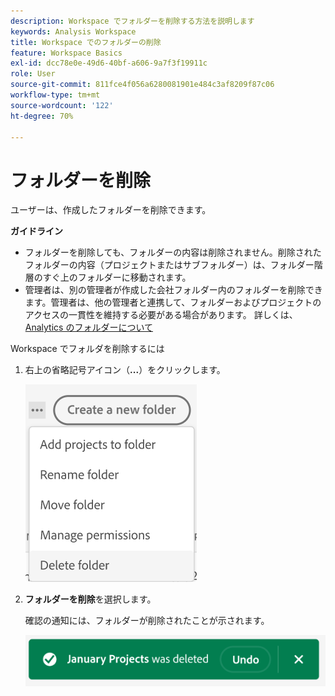 ```yaml
---
description: Workspace でフォルダーを削除する方法を説明します
keywords: Analysis Workspace
title: Workspace でのフォルダーの削除
feature: Workspace Basics
exl-id: dcc78e0e-49d6-40bf-a606-9a7f3f19911c
role: User
source-git-commit: 811fce4f056a6280081901e484c3af8209f87c06
workflow-type: tm+mt
source-wordcount: '122'
ht-degree: 70%

---
```



# フォルダーを削除

ユーザーは、作成したフォルダーを削除できます。

**ガイドライン**

* フォルダーを削除しても、フォルダーの内容は削除されません。削除されたフォルダーの内容（プロジェクトまたはサブフォルダー）は、フォルダー階層のすぐ上のフォルダーに移動されます。
* 管理者は、別の管理者が作成した会社フォルダー内のフォルダーを削除できます。管理者は、他の管理者と連携して、フォルダーおよびプロジェクトのアクセスの一貫性を維持する必要がある場合があります。 詳しくは、 [Analytics のフォルダーについて](/help/analysis-workspace/build-workspace-project/workspace-folders/about-folders.md)

Workspace でフォルダを削除するには

1. 右上の省略記号アイコン（**...**）をクリックします。

   ![省略記号アイコンドロップダウンオプション。](/help/analysis-workspace/build-workspace-project/assets/select-delete-folder.png)

2. **フォルダーを削除**&#x200B;を選択します。

   確認の通知には、フォルダーが削除されたことが示されます。

   ![フォルダーの削除の確認トースト。](/help/analysis-workspace/build-workspace-project/assets/deleted-folder.png)

